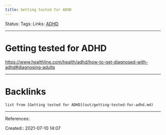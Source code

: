```yaml
---
title: Getting tested for ADHD
---
```

Status: 
Tags: 
Links: [ADHD](out/adhd.md)
___
# Getting tested for ADHD
https://www.healthline.com/health/adhd/how-to-get-diagnosed-with-adhd#diagnosing-adults
___
# Backlinks
```dataview
list from [Getting tested for ADHD](out/getting-tested-for-adhd.md)
```
___
References: 

Created:: 2021-07-10 14:07
